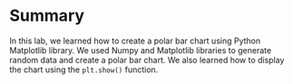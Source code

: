 # Summary

In this lab, we learned how to create a polar bar chart using Python Matplotlib library. We used Numpy and Matplotlib libraries to generate random data and create a polar bar chart. We also learned how to display the chart using the `plt.show()` function.
